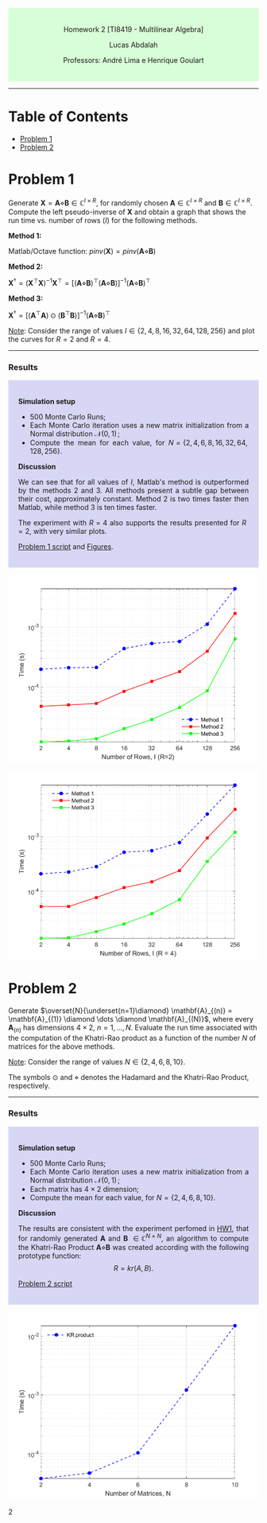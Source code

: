 <div style="background-color:rgb(100, 255, 100, 0.25); text-align:center; padding:20px">
<p> 
Homework 2 [TI8419 - Multilinear Algebra]

Lucas Abdalah

Professors: André Lima e Henrique Goulart

</p> 
</div>

- - - 

# Table of Contents
- [Problem 1](#problem-1)
- [Problem 2](#problem-2)

# Problem 1

Generate $\mathbf{X} = \mathbf{A} \diamond \mathbf{B} \in \mathbb{C}^{I \times R}$, for randomly chosen $\mathbf{A} \in \mathbb{C}^{I \times R}$ and $\mathbf{B} \in \mathbb{C}^{I \times R}$. Compute the left pseudo-inverse of $\mathbf{X}$ and obtain a graph that shows the run time vs. number of rows $(I)$ for the following methods.

**Method 1:**

Matlab/Octave function: $pinv(\mathbf{X}) = pinv(\mathbf{A} \diamond \mathbf{B})$

**Method 2:**

$\mathbf{X}^{\dagger} = (\mathbf{X}^{\top} \mathbf{X})^{-1} \mathbf{X}^{\top} = [(\mathbf{A} \diamond \mathbf{B})^{\top} (\mathbf{A} \diamond \mathbf{B})]^{-1} (\mathbf{A} \diamond \mathbf{B})^{\top}$

**Method 3:**

$\mathbf{X}^{\dagger} = [(\mathbf{A}^{\top} \mathbf{A}) \odot (\mathbf{B}^{\top} \mathbf{B})]^{-1} (\mathbf{A} \diamond \mathbf{B})^{\top}$

<u>Note</u>: Consider the range of values $I \in \{2, 4, 8, 16, 32, 64, 128, 256\}$ and plot the curves for $R = 2$ and $R = 4$.

---

### Results

<div style="background-color:rgba(0, 0, 200, 0.15); text-align:justify; padding:20px">
<p>

**Simulation setup**

- 500 Monte Carlo Runs;
- Each Monte Carlo iteration uses a new matrix initialization from a Normal distribution $\mathcal{N}(0,\,1)\,$;
- Compute the mean for each value, for $N = \{2,4,6,8,16,32,64, 128, 256\}$.


**Discussion**

We can see that for all values of $I$, Matlab's method is outperformed by the methods 2 and 3. All methods present a subtle gap between their cost, approximately constant. Method 2 is two times faster then Matlab, while method 3 is ten times faster.

The experiment with $R = 4$ also supports the results presented for $R = 2$, with very similar plots.

[Problem 1 script][1] and [Figures][3].

</p>
</div>

<p align="center">
<img src="https://raw.githubusercontent.com/lucasabdalah/Courses-HWs/master/Master/TIP8419-ALGEBRA_LINEAR_E_MULTILINEAR/homework/hw2/code/figures/hw2-problem1a.png" alt="Left Pseudo Inverse Cost Figure (R=2)" title="Left Pseudo Inverse Cost Figure (R=2)" width="512" />
</p>

<p align="center">
<img src="https://raw.githubusercontent.com/lucasabdalah/Courses-HWs/master/Master/TIP8419-ALGEBRA_LINEAR_E_MULTILINEAR/homework/hw2/code/figures/hw2-problem1b.png" alt="Left Pseudo Inverse Cost Figure (R=4)" title="Left Pseudo Inverse Cost Figure (R=4)" width="512" />
</p>

<!---------------------------------------------------------------------------->

# Problem 2 

Generate 
$\overset{N}{\underset{n=1}\diamond} \mathbf{A}_{(n)} = \mathbf{A}_{(1)} \diamond \dots \diamond \mathbf{A}_{(N)}$, where every $\mathbf{A}_{(n)}$ has dimensions $4 \times 2$, $n = 1, \dots , N$. Evaluate the run time associated with the computation of the Khatri-Rao product as a function of the number $N$ of matrices for the above methods.

<u>Note</u>: Consider the range of values $N \in \{2, 4, 6, 8, 10\}$. 

The symbols $\odot$ and $\diamond$  denotes the Hadamard and the Khatri-Rao Product, respectively.

---
### Results

<div style="background-color:rgba(0, 0, 200, 0.15); text-align:justify; padding:20px">
<p>

**Simulation setup**

- 500 Monte Carlo Runs;
- Each Monte Carlo iteration uses a new matrix initialization from a Normal distribution $\mathcal{N}(0,\,1)\,$;
- Each matrix has $4 \times 2$ dimension;
- Compute the mean for each value, for $N = \{2,4,6,8,10\}$.

**Discussion**

The results are consistent with the experiment perfomed in [HW1](https://raw.githubusercontent.com/lucasabdalah/Courses-HWs/algebra/Master/TIP8419-ALGEBRA_LINEAR_E_MULTILINEAR/homework/hw1/hw1-report.pdf), that for randomly generated $\mathbf{A}$ and $\mathbf{B}$ $\in \mathbb{C}^{N\times N}$, an algorithm to compute the Khatri-Rao Product $\mathbf{A} \diamond \mathbf{B}$ was created according with the following prototype function: 
$$\begin{equation*} R = kr(A, B). \end{equation*}$$


[Problem 2 script][2]

</p>
</div>

<p align="center">
<img src="https://raw.githubusercontent.com/lucasabdalah/Courses-HWs/master/Master/TIP8419-ALGEBRA_LINEAR_E_MULTILINEAR/homework/hw2/code/figures/hw2-problem2.png" alt="Khatri-Rao Product Cost Figure" title="Khatri-Rao Product Cost Figure" width="512" />
</p>2



<!---------------------------------------------------------------------------->

[1]: <https://github.com/lucasabdalah/Courses-HWs/blob/master/Master/TIP8419-ALGEBRA_LINEAR_E_MULTILINEAR/homework/hw2/code/hw2_problem1.m> (Problem 1 script)
[2]: <https://github.com/lucasabdalah/Courses-HWs/blob/master/Master/TIP8419-ALGEBRA_LINEAR_E_MULTILINEAR/homework/hw2/code/hw2_problem2.m> (Problem 2 script)
[3]: <https://github.com/lucasabdalah/Courses-HWs/blob/master/Master/TIP8419-ALGEBRA_LINEAR_E_MULTILINEAR/homework/hw2/code/hw2.m> (Figures)